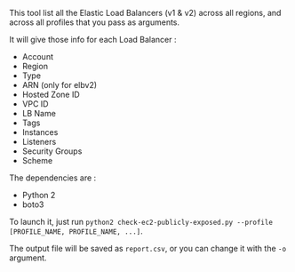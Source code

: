 This tool list all the Elastic Load Balancers (v1 & v2) across all regions, and across all profiles that you pass as arguments.

It will give those info for each Load Balancer : 

- Account
- Region
- Type
- ARN (only for elbv2)
- Hosted Zone ID
- VPC ID
- LB Name
- Tags
- Instances
- Listeners
- Security Groups
- Scheme

The dependencies are :
- Python 2
- boto3

To launch it, just run `python2 check-ec2-publicly-exposed.py --profile [PROFILE_NAME, PROFILE_NAME, ...]`.

The output file will be saved as `report.csv`, or you can change it with the `-o` argument.